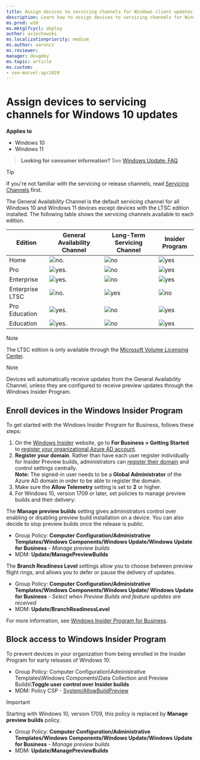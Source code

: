 ```yaml
---
title: Assign devices to servicing channels for Windows client updates
description: Learn how to assign devices to servicing channels for Windows 10 updates locally, by using Group Policy, and by using MDM
ms.prod: w10
ms.mktglfcycl: deploy
author: aczechowski
ms.localizationpriority: medium
ms.author: aaroncz
ms.reviewer: 
manager: dougeby
ms.topic: article
ms.custom:
- seo-marvel-apr2020
---
```


# Assign devices to servicing channels for Windows 10 updates


**Applies to**

- Windows 10
- Windows 11


> **Looking for consumer information?** See [Windows Update: FAQ](https://support.microsoft.com/help/12373/windows-update-faq) 

>[!TIP]
>If you're not familiar with the servicing or release channels, read [Servicing Channels](waas-overview.md#servicing-channels) first.

The General Availability Channel is the default servicing channel for all Windows 10 and Windows 11 devices except devices with the LTSC edition installed. The following table shows the servicing channels available to each edition. 

| Edition | General Availability Channel | Long-Term Servicing Channel | Insider Program |
| --- | --- | --- | --- |
| Home | ![no.](images/crossmark.png) | ![no](images/crossmark.png) | ![yes](images/checkmark.png) |
| Pro | ![yes.](images/checkmark.png) | ![no](images/crossmark.png) | ![yes](images/checkmark.png) |
| Enterprise  | ![yes.](images/checkmark.png) | ![no](images/crossmark.png) | ![yes](images/checkmark.png) |
| Enterprise LTSC  | ![no.](images/crossmark.png) | ![yes](images/checkmark.png) | ![no](images/crossmark.png) |
| Pro Education | ![yes.](images/checkmark.png) | ![no](images/crossmark.png) | ![yes](images/checkmark.png) |
| Education  | ![yes.](images/checkmark.png) | ![no](images/crossmark.png) | ![yes](images/checkmark.png) |


>[!NOTE]
>The LTSC edition is only available through the [Microsoft Volume Licensing Center](https://www.microsoft.com/Licensing/servicecenter/default.aspx).

>[!NOTE]
>Devices will automatically receive updates from the General Availability Channel, unless they are configured to receive preview updates through the Windows Insider Program.


## Enroll devices in the Windows Insider Program

To get started with the Windows Insider Program for Business, follows these steps:

1. On the [Windows Insider](https://insider.windows.com) website, go to **For Business > Getting Started** to [register your organizational Azure AD account](https://insider.windows.com/insidersigninaad/).
2. **Register your domain**. Rather than have each user register individually for Insider Preview builds, administrators can [register their domain](https://insider.windows.com/for-business-organization-admin/) and control settings centrally.</br>**Note:** The signed-in user needs to be a **Global Administrator** of the Azure AD domain in order to be able to register the domain.
3. Make sure the **Allow Telemetry** setting is set to **2** or higher.
4. For Windows 10, version 1709 or later, set policies to manage preview builds and their delivery:

The **Manage preview builds** setting gives administrators control over enabling or disabling preview build installation on a device. You can also decide to stop preview builds once the release is public.
* Group Policy: **Computer Configuration/Administrative Templates/Windows Components/Windows Update/Windows Update for Business** - *Manage preview builds*
* MDM: **Update/ManagePreviewBuilds**

The **Branch Readiness Level** settings allow you to choose between preview flight rings, and allows you to defer or pause the delivery of updates.
* Group Policy: **Computer Configuration/Administrative Templates/Windows Components/Windows Update/ Windows Update for Business** - *Select when Preview Builds and feature updates are received*
* MDM: **Update/BranchReadinessLevel**

For more information, see [Windows Insider Program for Business](/windows-insider/business/register).

## Block access to Windows Insider Program

To prevent devices in your organization from being enrolled in the Insider Program for early releases of Windows 10:

- Group Policy: Computer Configuration\Administrative Templates\Windows Components\Data Collection and Preview Builds\\**Toggle user control over Insider builds**
- MDM: Policy CSP - [System/AllowBuildPreview](/windows/client-management/mdm/policy-configuration-service-provider#System_AllowBuildPreview)

>[!IMPORTANT]
>Starting with Windows 10, version 1709, this policy is replaced by **Manage preview builds** policy.
> * Group Policy: **Computer Configuration/Administrative Templates/Windows Components/Windows Update/Windows Update for Business** - *Manage preview builds*
> * MDM: **Update/ManagePreviewBuilds**

